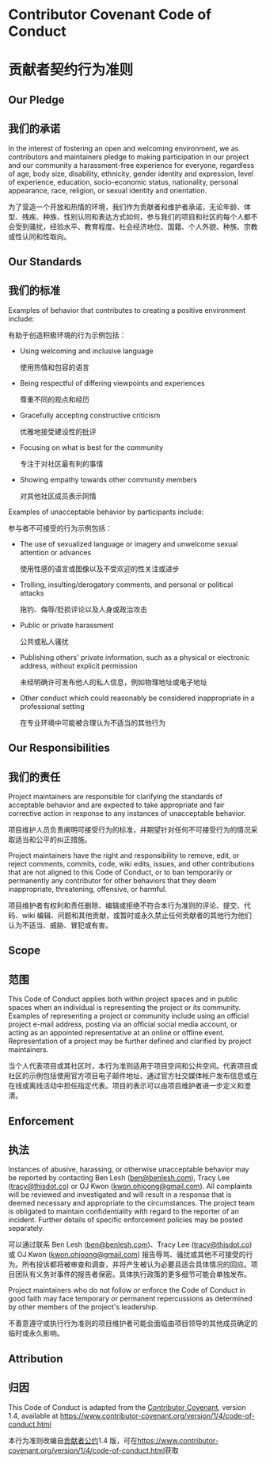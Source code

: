 # Contributor Covenant Code of Conduct

# 贡献者契约行为准则

## Our Pledge

## 我们的承诺

In the interest of fostering an open and welcoming environment, we as contributors and maintainers pledge to making participation in our project and our community a harassment-free experience for everyone, regardless of age, body size, disability, ethnicity, gender identity and expression, level of experience, education, socio-economic status, nationality, personal appearance, race, religion, or sexual identity and orientation.

为了营造一个开放和热情的环境，我们作为贡献者和维护者承诺，无论年龄、体型、残疾、种族、性别认同和表达方式如何，参与我们的项目和社区的每个人都不会受到骚扰，经验水平、教育程度、社会经济地位、国籍、个人外貌、种族、宗教或性认同和性取向。

## Our Standards

## 我们的标准

Examples of behavior that contributes to creating a positive environment include:

有助于创造积极环境的行为示例包括：

* Using welcoming and inclusive language

  使用热情和包容的语言

* Being respectful of differing viewpoints and experiences

  尊重不同的观点和经历

* Gracefully accepting constructive criticism

  优雅地接受建设性的批评

* Focusing on what is best for the community

  专注于对社区最有利的事情

* Showing empathy towards other community members

  对其他社区成员表示同情

Examples of unacceptable behavior by participants include:

参与者不可接受的行为示例包括：

* The use of sexualized language or imagery and unwelcome sexual attention or advances

  使用性感的语言或图像以及不受欢迎的性关注或进步

* Trolling, insulting/derogatory comments, and personal or political attacks

  拖钓、侮辱/贬损评论以及人身或政治攻击

* Public or private harassment

  公共或私人骚扰

* Publishing others' private information, such as a physical or electronic address, without explicit permission

  未经明确许可发布他人的私人信息，例如物理地址或电子地址

* Other conduct which could reasonably be considered inappropriate in a professional setting

  在专业环境中可能被合理认为不适当的其他行为

## Our Responsibilities

## 我们的责任

Project maintainers are responsible for clarifying the standards of acceptable behavior and are expected to take appropriate and fair corrective action in response to any instances of unacceptable behavior.

项目维护人员负责阐明可接受行为的标准，并期望针对任何不可接受行为的情况采取适当和公平的纠正措施。

Project maintainers have the right and responsibility to remove, edit, or reject comments, commits, code, wiki edits, issues, and other contributions that are not aligned to this Code of Conduct, or to ban temporarily or permanently any contributor for other behaviors that they deem inappropriate, threatening, offensive, or harmful.

项目维护者有权利和责任删除、编辑或拒绝不符合本行为准则的评论、提交、代码、wiki 编辑、问题和其他贡献，或暂时或永久禁止任何贡献者的其他行为他们认为不适当、威胁、冒犯或有害。

## Scope

## 范围

This Code of Conduct applies both within project spaces and in public spaces when an individual is representing the project or its community. Examples of representing a project or community include using an official project e-mail address, posting via an official social media account, or acting as an appointed representative at an online or offline event. Representation of a project may be further defined and clarified by project maintainers.

当个人代表项目或其社区时，本行为准则适用于项目空间和公共空间。代表项目或社区的示例包括使用官方项目电子邮件地址、通过官方社交媒体帐户发布信息或在在线或离线活动中担任指定代表。项目的表示可以由项目维护者进一步定义和澄清。

## Enforcement

## 执法

Instances of abusive, harassing, or otherwise unacceptable behavior may be reported by contacting Ben Lesh (ben@benlesh.com), Tracy Lee (tracy@thisdot.co) or OJ Kwon (kwon.ohjoong@gmail.com). All complaints will be reviewed and investigated and will result in a response that is deemed necessary and appropriate to the circumstances. The project team is obligated to maintain confidentiality with regard to the reporter of an incident. Further details of specific enforcement policies may be posted separately.

可以通过联系 Ben Lesh (ben@benlesh.com)、Tracy Lee (tracy@thisdot.co) 或 OJ Kwon (kwon.ohjoong@gmail.com) 报告辱骂、骚扰或其他不可接受的行为。所有投诉都将被审查和调查，并将产生被认为必要且适合具体情况的回应。项目团队有义务对事件的报告者保密。具体执行政策的更多细节可能会单独发布。

Project maintainers who do not follow or enforce the Code of Conduct in good faith may face temporary or permanent repercussions as determined by other members of the project's leadership.

不善意遵守或执行行为准则的项目维护者可能会面临由项目领导的其他成员确定的临时或永久影响。

## Attribution

## 归因

This Code of Conduct is adapted from the [Contributor Covenant][homepage], version 1.4, available at <https://www.contributor-covenant.org/version/1/4/code-of-conduct.html>

本行为准则改编自[贡献者公约][homepage]1.4 版，可在<https://www.contributor-covenant.org/version/1/4/code-of-conduct.html>获取

[homepage]: https://www.contributor-covenant.org
